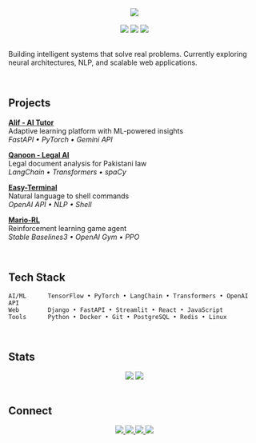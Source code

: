 

<div align="center">
  <img src="https://readme-typing-svg.demolab.com/?font=Inter&weight=300&size=35&duration=3000&pause=1000&color=6366F1&center=true&vCenter=true&width=600&lines=Muzammil+Haider;AI+Engineer;Full-Stack+Developer" />
</div>

<br>

<div align="center">
  <img src="https://img.shields.io/badge/Student-NUML%20University-6366F1?style=flat-square&labelColor=1F2937"/>
  <img src="https://img.shields.io/badge/CGPA-3.60%2F4.0-6366F1?style=flat-square&labelColor=1F2937"/>
  <img src="https://img.shields.io/badge/Focus-AI%20%26%20ML-6366F1?style=flat-square&labelColor=1F2937"/>
</div>

<br>

Building intelligent systems that solve real problems. Currently exploring neural architectures, NLP, and scalable web applications.

<br>

## Projects

**[Alif - AI Tutor](https://github.com/haideransari444/Alif-AI-Tutor)**  
Adaptive learning platform with ML-powered insights  
*FastAPI • PyTorch • Gemini API*

**[Qanoon - Legal AI](https://github.com/haideransari444/Qanoon-Legal-AI)**  
Legal document analysis for Pakistani law  
*LangChain • Transformers • spaCy*

**[Easy-Terminal](https://github.com/haideransari444/Easy-Terminal)**  
Natural language to shell commands  
*OpenAI API • NLP • Shell*

**[Mario-RL](https://github.com/haideransari444/Mario-RL)**  
Reinforcement learning game agent  
*Stable Baselines3 • OpenAI Gym • PPO*

<br>

## Tech Stack

```
AI/ML      TensorFlow • PyTorch • LangChain • Transformers • OpenAI API
Web        Django • FastAPI • Streamlit • React • JavaScript
Tools      Python • Docker • Git • PostgreSQL • Redis • Linux
```

<br>

## Stats

<div align="center">
  <img src="https://github-readme-stats.vercel.app/api?username=haideransari444&show_icons=true&theme=minimal&bg_color=ffffff&title_color=1f2937&text_color=374151&icon_color=6366f1&hide_border=true&card_width=400" />
  <img src="https://github-readme-streak-stats.herokuapp.com/?user=haideransari444&theme=minimal&background=ffffff&border=e5e7eb&stroke=6366f1&ring=6366f1&fire=f59e0b&currStreakLabel=1f2937&sideLabels=374151&currStreakNum=1f2937&sideNums=374151&dates=6b7280&hide_border=true" />
</div>

<br>

## Connect

<div align="center">
  <a href="mailto:muzamilhaider444@gmail.com">
    <img src="https://img.shields.io/badge/Email-1F2937?style=flat-square&logo=gmail&logoColor=white"/>
  </a>
  <a href="https://linkedin.com/in/muzamil-haider-89286329b">
    <img src="https://img.shields.io/badge/LinkedIn-1F2937?style=flat-square&logo=linkedin&logoColor=white"/>
  </a>
  <a href="https://github.com/haideransari444">
    <img src="https://img.shields.io/badge/GitHub-1F2937?style=flat-square&logo=github&logoColor=white"/>
  </a>
  <a href="https://x.com/nfak_ism_">
    <img src="https://img.shields.io/badge/Twitter-1F2937?style=flat-square&logo=twitter&logoColor=white"/>
  </a>
</div>

